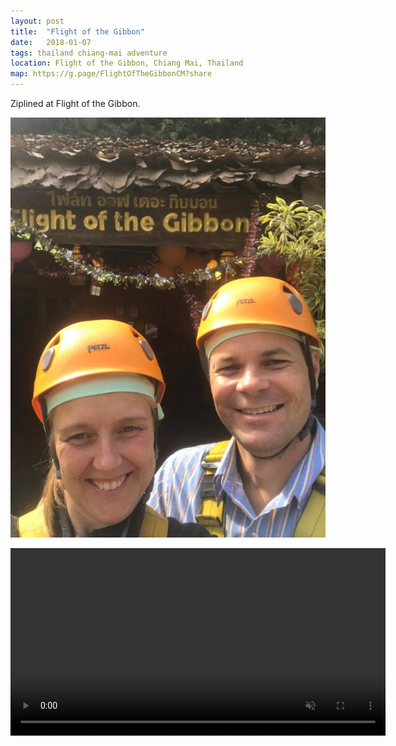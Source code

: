 ```yaml
---
layout: post
title:  "Flight of the Gibbon"
date:   2018-01-07
tags: thailand chiang-mai adventure
location: Flight of the Gibbon, Chiang Mai, Thailand
map: https://g.page/FlightOfTheGibbonCM?share
---
```

Ziplined at Flight of the Gibbon.

![Before we depart](/photos/chiang-mai/gibbon.jpg)

<video controls muted="true" width="600" src="/photos/chiang-mai/will-gibbon.mov">
